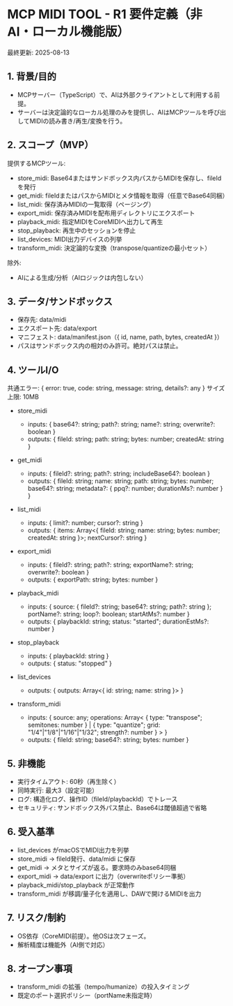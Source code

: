 # MCP MIDI TOOL - R1 要件定義（非AI・ローカル機能版）

最終更新: 2025-08-13

## 1. 背景/目的
- MCPサーバー（TypeScript）で、AIは外部クライアントとして利用する前提。
- サーバーは決定論的なローカル処理のみを提供し、AIはMCPツールを呼び出してMIDIの読み書き/再生/変換を行う。

## 2. スコープ（MVP）
提供するMCPツール:
- store_midi: Base64またはサンドボックス内パスからMIDIを保存し、fileIdを発行
- get_midi: fileIdまたはパスからMIDIとメタ情報を取得（任意でBase64同梱）
- list_midi: 保存済みMIDIの一覧取得（ページング）
- export_midi: 保存済みMIDIを配布用ディレクトリにエクスポート
- playback_midi: 指定MIDIをCoreMIDIへ出力して再生
- stop_playback: 再生中のセッションを停止
- list_devices: MIDI出力デバイスの列挙
- transform_midi: 決定論的な変換（transpose/quantizeの最小セット）

除外:
- AIによる生成/分析（AIロジックは内包しない）

## 3. データ/サンドボックス
- 保存先: data/midi
- エクスポート先: data/export
- マニフェスト: data/manifest.json（{ id, name, path, bytes, createdAt }）
- パスはサンドボックス内の相対のみ許可。絶対パスは禁止。

## 4. ツールI/O
共通エラー: { error: true, code: string, message: string, details?: any }
サイズ上限: 10MB

- store_midi
  - inputs: { base64?: string; path?: string; name?: string; overwrite?: boolean }
  - outputs: { fileId: string; path: string; bytes: number; createdAt: string }

- get_midi
  - inputs: { fileId?: string; path?: string; includeBase64?: boolean }
  - outputs: { fileId: string; name: string; path: string; bytes: number; base64?: string; metadata?: { ppq?: number; durationMs?: number } }

- list_midi
  - inputs: { limit?: number; cursor?: string }
  - outputs: { items: Array<{ fileId: string; name: string; bytes: number; createdAt: string }>; nextCursor?: string }

- export_midi
  - inputs: { fileId?: string; path?: string; exportName?: string; overwrite?: boolean }
  - outputs: { exportPath: string; bytes: number }

- playback_midi
  - inputs: { source: { fileId?: string; base64?: string; path?: string }; portName?: string; loop?: boolean; startAtMs?: number }
  - outputs: { playbackId: string; status: "started"; durationEstMs?: number }

- stop_playback
  - inputs: { playbackId: string }
  - outputs: { status: "stopped" }

- list_devices
  - outputs: { outputs: Array<{ id: string; name: string }> }

- transform_midi
  - inputs: { source: any; operations: Array< { type: "transpose"; semitones: number } | { type: "quantize"; grid: "1/4"|"1/8"|"1/16"|"1/32"; strength?: number } > }
  - outputs: { fileId: string; base64?: string; bytes: number }

## 5. 非機能
- 実行タイムアウト: 60秒（再生除く）
- 同時実行: 最大3（設定可能）
- ログ: 構造化ログ、操作ID（fileId/playbackId）でトレース
- セキュリティ: サンドボックス外パス禁止、Base64は閾値超過で省略

## 6. 受入基準
- list_devices がmacOSでMIDI出力を列挙
- store_midi → fileId発行、data/midi に保存
- get_midi → メタとサイズが返る。要求時のみbase64同梱
- export_midi → data/export に出力（overwriteポリシー準拠）
- playback_midi/stop_playback が正常動作
- transform_midi が移調/量子化を適用し、DAWで開けるMIDIを出力

## 7. リスク/制約
- OS依存（CoreMIDI前提）。他OSは次フェーズ。
- 解析精度は機能外（AI側で対応）

## 8. オープン事項
- transform_midi の拡張（tempo/humanize）の投入タイミング
- 既定のポート選択ポリシー（portName未指定時）
